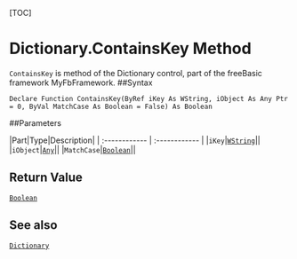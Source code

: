 [TOC]
# Dictionary.ContainsKey Method

`ContainsKey` is method of the Dictionary control, part of the freeBasic framework MyFbFramework.
##Syntax
```freeBasic
Declare Function ContainsKey(ByRef iKey As WString, iObject As Any Ptr = 0, ByVal MatchCase As Boolean = False) As Boolean
```

##Parameters

|Part|Type|Description|
| :------------ | :------------ |
|`iKey`|[`WString`]("https://www.freebasic.net/wiki/KeyPgWString")||
|`iObject`|[`Any`]("https://www.freebasic.net/wiki/KeyPgAny")||
|`MatchCase`|[`Boolean`]("https://www.freebasic.net/wiki/KeyPgBoolean")||

## Return Value
[`Boolean`]("https://www.freebasic.net/wiki/KeyPgBoolean")
## See also
[`Dictionary`](Dictionary.md)
